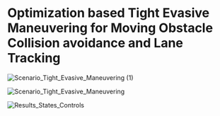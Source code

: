 # Optimization based Tight Evasive Maneuvering for Moving Obstacle Collision avoidance and Lane Tracking





![Scenario_Tight_Evasive_Maneuvering (1)](https://user-images.githubusercontent.com/83720464/133929089-5e1322fe-6eae-4c4f-84af-d7924ded9812.gif)


![Scenario_Tight_Evasive_Maneuvering](https://user-images.githubusercontent.com/83720464/133928970-b9317200-692e-4219-a1f7-58f0ab3eac66.gif)


![Results_States_Controls](https://user-images.githubusercontent.com/83720464/133926028-5e4cc311-ea32-4462-ac36-17d03bf06447.png)
